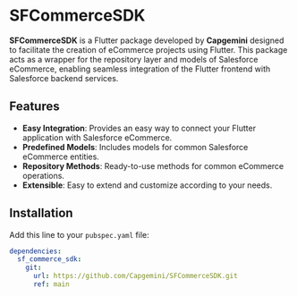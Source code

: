 # SFCommerceSDK

**SFCommerceSDK** is a Flutter package developed by **Capgemini** designed to facilitate the creation of eCommerce projects using Flutter. This package acts as a wrapper for the repository layer and models of Salesforce eCommerce, enabling seamless integration of the Flutter frontend with Salesforce backend services.

## Features

- **Easy Integration**: Provides an easy way to connect your Flutter application with Salesforce eCommerce.
- **Predefined Models**: Includes models for common Salesforce eCommerce entities.
- **Repository Methods**: Ready-to-use methods for common eCommerce operations.
- **Extensible**: Easy to extend and customize according to your needs.

## Installation

Add this line to your `pubspec.yaml` file:

```yaml
dependencies:
  sf_commerce_sdk:
    git:
      url: https://github.com/Capgemini/SFCommerceSDK.git
      ref: main

